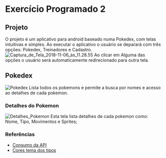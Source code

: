 # Exercício Programado 2

## Projeto

O projeto é um aplicativo para android baseado numa Pokedex, com telas intuitivas e simples.
Ao executar o aplicativo o usuário se deparará com três opções: Pokedex, Treinadores e Cadastro.
![Captura_de_Tela_2018-11-06_às_11.28.55](/uploads/0b2cb094de30bd8599d3c4d20676a3a5/Captura_de_Tela_2018-11-06_às_11.28.55.png)
Ao clicar em Alguma das opções o usuário será automaticamente redirecionado para outra tela. 

## Pokedex

![Pokedex](/uploads/3c3c17bbe9614a8ea89ddf12baffa041/Pokedex.png)
Lista todos os pokemons e permite a busca por nomes e acesso ao detalhes de cada pokemon.

### Detalhes do Pokemon

![Detalhes_Pokemon](/uploads/56d228b5c3f7cbb6942fccb7617fdb5c/Detalhes_Pokemon.png)
Esta tela lista detalhes de cada pokemon como: Nome, Tipo, Movimentos e Sprites;


### Referências

* [Consumo da API](https://square.github.io/retrofit/)
* [Cores tema dos tipos](https://bulbapedia.bulbagarden.net/wiki/Main_Page)